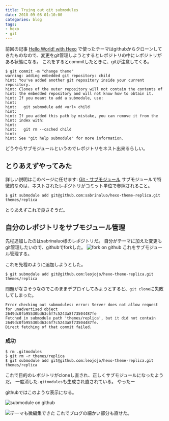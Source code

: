 ```yaml
---
title: Trying out git submodules
date: 2018-09-08 01:10:00
categories: blog
tags:
- hexo
- git
---
```


前回の記事 [Hello World! with Hexo](https://blog.leojojo.me/2018/09/07/hello-world-with-hexo/) で使ったテーマはgithubからクローンしてきたものなので、変更をgit管理しようとするとレポジトリの中にレポジトリがある状態になる。
これをするとcommitしたときに、gitが注意してくる。
```
$ git commit -m "change theme"
warning: adding embedded git repository: child
hint: You've added another git repository inside your current repository.
hint: Clones of the outer repository will not contain the contents of
hint: the embedded repository and will not know how to obtain it.
hint: If you meant to add a submodule, use:
hint:
hint:   git submodule add <url> child
hint:
hint: If you added this path by mistake, you can remove it from the
hint: index with:
hint:
hint:   git rm --cached child
hint:
hint: See "git help submodule" for more information.
```

どうやらサブモジュールというのでレポジトリをネスト出来るらしい。

## とりあえずやってみた
詳しい説明はこのページに任せます: [Git - サブモジュール](https://git-scm.com/book/ja/v2/Git-%E3%81%AE%E3%81%95%E3%81%BE%E3%81%96%E3%81%BE%E3%81%AA%E3%83%84%E3%83%BC%E3%83%AB-%E3%82%B5%E3%83%96%E3%83%A2%E3%82%B8%E3%83%A5%E3%83%BC%E3%83%AB)
サブモジュールで特徴的なのは、ネストされたレポジトリがコミット単位で参照されること。

```shell-session
$ git submodule add git@github.com:sabrinaluo/hexo-theme-replica.git themes/replica
```

とりあえずこれで良さそうだ。

## 自分のレポジトリをサブモジュール管理
先程追加したのはsabrinaluo様のレポジトリだ。
自分がテーマに加えた変更もgit管理したいので、githubでforkした。
![fork on github](/images/Trying-out-git-submodules/1.png)
これをサブモジュール管理する。

これを先程のように追加しようとした。
```shell-session
$ git submodule add git@github.com:leojojo/hexo-theme-replica.git themes/replica
```
問題がなさそうなのでこのままデプロイしてみようとすると、`git clone`に失敗してしまった。
```
Error checking out submodules: error: Server does not allow request for unadvertised object
2649dc0fb95530bd63c6f7c5243a8f73504487fe
Fetched in submodule path 'themes/replica', but it did not contain
2649dc0fb95530bd63c6f7c5243a8f73504487fe.
Direct fetching of that commit failed.
```

### 成功
```shell-session
$ rm .gitmodules
$ git rm -r themes/replica
$ git submodule add git@github.com:leojojo/hexo-theme-replica.git themes/replica
```
これで目的のレポジトリがcloneし直され、正しくサブモジュールになったようだ。
一度消した`.gitmodules`も生成され直されている。
やったー

githubではこのような表示になる。

![submodule on github](/images/Trying-out-git-submodules/2.png)

![テーマも微編集できた](/images/Trying-out-git-submodules/3.png)
これでブログの細かい部分も直せた。
